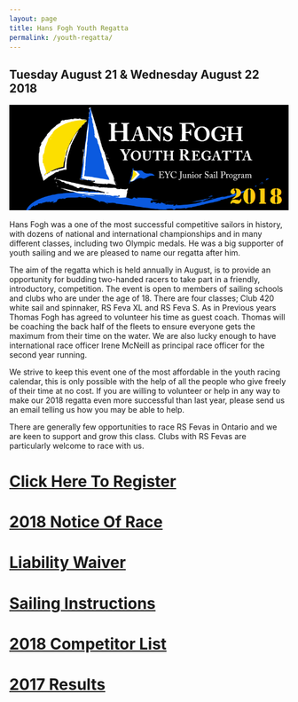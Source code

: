 ```yaml
---
layout: page
title: Hans Fogh Youth Regatta
permalink: /youth-regatta/
---
```


## Tuesday August 21 & Wednesday August 22 2018
![Regatta Banner](/assets/youth-regatta/hans-fogh-regatta-event-2018.png)

Hans Fogh was a one of the most successful competitive sailors in history, with dozens of national and international championships and in many different classes, including two Olympic medals. He was a big supporter of youth sailing and we are pleased to name our regatta after him.

The aim of the regatta which is held annually in August,  is to provide an opportunity for budding two-handed racers to take part in a friendly, introductory, competition.  The event is open to members of sailing schools and clubs who are under the age of 18.  There are four classes; Club 420 white sail and spinnaker, RS Feva XL and RS Feva S.  As in Previous years Thomas Fogh has agreed to volunteer his time as guest coach.  Thomas will be coaching the back half of the fleets to ensure everyone gets the maximum from their time on the water.  We are also lucky enough to have international race officer Irene McNeill as principal race officer for the second year running.

We strive to keep this event one of the most affordable in the youth racing calendar, this is only possible with the help of all the people who give freely of their time at no cost.  If you are willing to volunteer or help in any way to make our 2018 regatta even more successful than last year, please send us an email telling us how you may be able to help.

There are generally few opportunities to race RS Fevas in Ontario and we are keen to support and grow this class.  Clubs with RS Fevas are particularly welcome to race with us.

# <a href="https://secure.e-registernow.com/cgi-bin/mkpayment.cgi?state=3166">Click Here To Register</a>

# <a href="/assets/youth-regatta/hans-fogh-nor-2018.pdf">2018 Notice Of Race</a>

# <a href="/assets/youth-regatta/hans-fogh-liability-waiver-2018.pdf">Liability Waiver</a>

# <a href="/assets/youth-regatta/hans-fogh-si-2018.pdf">Sailing Instructions</a>

# <a href="/assets/youth-regatta/hans-fogh-registrations-2018.htm">2018 Competitor List</a>

# <a href="/assets/youth-regatta/hans-fogh-results-final-2017.htm">2017 Results</a>





